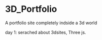 # 3D_Portfolio
A portfolio site completely indside a 3d world

day 1:
serached about 3dsites, Three js.
